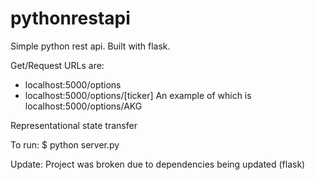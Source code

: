 # pythonrestapi

Simple python rest api. Built with flask.

Get/Request URLs are: 
- localhost:5000/options
- localhost:5000/options/[ticker] An example of which is localhost:5000/options/AKG

Representational state transfer

To run:
$ python server.py

Update:
Project was broken due to dependencies being updated (flask)

